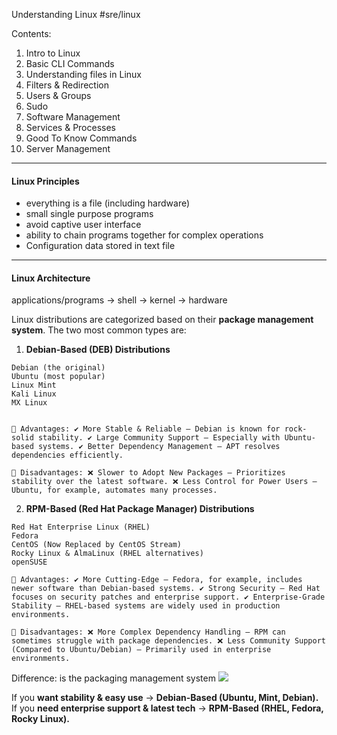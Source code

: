 Understanding Linux
#sre/linux

Contents:
1. Intro to Linux
2. Basic CLI Commands
3. Understanding files in Linux
4. Filters & Redirection
5. Users & Groups
6. Sudo
7. Software Management
8. Services & Processes
9. Good To Know Commands
10. Server Management
---
#### Linux Principles
- everything is a file (including hardware)
- small single purpose programs
- avoid captive user interface
- ability to chain programs together for complex operations
- Configuration data stored in text file

---
#### Linux Architecture

applications/programs -> shell -> kernel -> hardware

Linux distributions are categorized based on their **package management system**. The two most common types are:

1. **Debian-Based (DEB) Distributions**
```
Debian (the original)
Ubuntu (most popular)
Linux Mint
Kali Linux
MX Linux


🔸 Advantages: ✔ More Stable & Reliable – Debian is known for rock-solid stability. ✔ Large Community Support – Especially with Ubuntu-based systems. ✔ Better Dependency Management – APT resolves dependencies efficiently.

🔸 Disadvantages: ❌ Slower to Adopt New Packages – Prioritizes stability over the latest software. ❌ Less Control for Power Users – Ubuntu, for example, automates many processes.

```

2. **RPM-Based (Red Hat Package Manager) Distributions**
```
Red Hat Enterprise Linux (RHEL)
Fedora
CentOS (Now Replaced by CentOS Stream)
Rocky Linux & AlmaLinux (RHEL alternatives)
openSUSE

🔸 Advantages: ✔ More Cutting-Edge – Fedora, for example, includes newer software than Debian-based systems. ✔ Strong Security – Red Hat focuses on security patches and enterprise support. ✔ Enterprise-Grade Stability – RHEL-based systems are widely used in production environments.

🔸 Disadvantages: ❌ More Complex Dependency Handling – RPM can sometimes struggle with package dependencies. ❌ Less Community Support (Compared to Ubuntu/Debian) – Primarily used in enterprise environments.

```

Difference: is the packaging management system 
![](Understanding%20Linux/Screenshot%202025-02-01%20at%209.53.32%E2%80%AFPM.png)

If you **want stability & easy use** → **Debian-Based (Ubuntu, Mint, Debian).**
If you **need enterprise support & latest tech** → **RPM-Based (RHEL, Fedora, Rocky Linux).**
